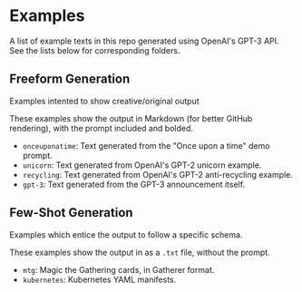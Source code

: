 # Examples

A list of example texts in this repo generated using OpenAI's GPT-3 API. See the lists below for corresponding folders.

## Freeform Generation

Examples intented to show creative/original output

These examples show the output in Markdown (for better GitHub rendering), with the prompt included and bolded.

- `onceuponatime`: Text generated from the "Once upon a time" demo prompt.
- `unicorn`: Text generated from OpenAI's GPT-2 unicorn example.
- `recycling`: Text generated from OpenAI's GPT-2 anti-recycling example.
- `gpt-3`: Text generated from the GPT-3 announcement itself.

## Few-Shot Generation

Examples which entice the output to follow a specific schema.

These examples show the output in as a `.txt` file, without the prompt.

- `mtg`: Magic the Gathering cards, in Gatherer format.
- `kubernetes`: Kubernetes YAML manifests.
